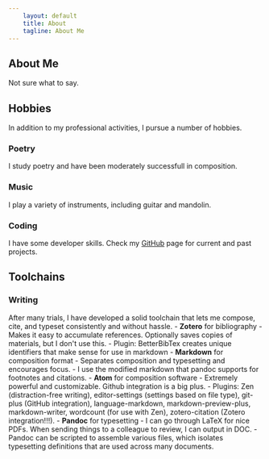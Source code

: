 ```yaml
---
    layout: default
    title: About
    tagline: About Me
---
```


## About Me

Not sure what to say.

## Hobbies

In addition to my professional activities, I pursue a number of hobbies.

### Poetry

I study poetry and have been moderately successfull in composition.

### Music

I play a variety of instruments, including guitar and mandolin.

### Coding

I have some developer skills. Check my <a href="http://github.com/{{site.github}}" target="_blank"><i class="fa fa-github"></i>GitHub</a> page for current and past projects.

## Toolchains

### Writing

After many trials, I have developed a solid toolchain that lets me compose, cite, and typeset consistently and without hassle.
    - **Zotero** for bibliography
        - Makes it easy to accumulate references. Optionally saves copies of materials, but I don't use this.
        - Plugin: BetterBibTex creates unique identifiers that make sense for use in markdown
    - **Markdown** for composition format
        - Separates composition and typesetting and encourages focus.
        - I use the modified markdown that pandoc supports for footnotes and citations.
    - **Atom** for composition software
        - Extremely powerful and customizable. Github integration is a big plus.
        - Plugins: Zen (distraction-free writing), editor-settings (settings based on file type), git-plus (GitHub integration), language-markdown, markdown-preview-plus, markdown-writer, wordcount (for use with Zen), zotero-citation (Zotero integration!!!).
    - **Pandoc** for typesetting
	    - I can go through LaTeX for nice PDFs. When sending things to a colleague to review, I can output in DOC.
	    - Pandoc can be scripted to assemble various files, which isolates typesetting definitions that are used across many documents.
